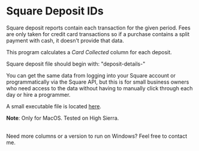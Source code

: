 # Square Deposit IDs

Square deposit reports contain each transaction for the given period. Fees are only taken for credit card transactions so if a purchase contains a split payment with cash, it doesn't provide that data.

This program calculates a *Card Collected* column for each deposit. 

Square deposit file should begin with: "deposit-details-"

You can get the same data from logging into your Square account or programmatically via the Square API, but this is for small business owners who need access to the data without having to manually click through each day or hire a programmer.

A small executable file is located [here](https://www.dropbox.com/s/st5w07tjb8ks9c6/squareccdeposits.app.zip).

**Note**: Only for MacOS. Tested on High Sierra.

<br>
Need more columns or a version to run on Windows? Feel free to contact me.

